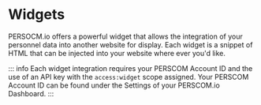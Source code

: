# Widgets

PERSOCM.io offers a powerful widget that allows the integration of your personnel data into another website for display. Each widget is a snippet of HTML that can be injected into your website where ever you'd like.

::: info
Each widget integration requires your PERSCOM Account ID and the use of an API key with the `access:widget` scope assigned. Your PERSCOM Account ID can be found under the Settings of your PERSCOM.io Dashboard.
:::